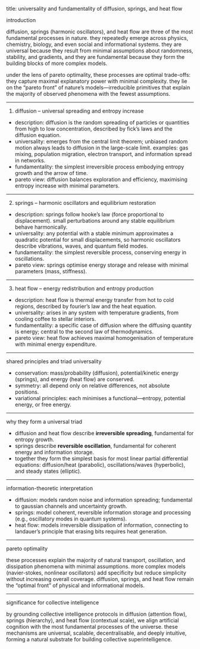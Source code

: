 title: universality and fundamentality of diffusion, springs, and heat flow

introduction

diffusion, springs (harmonic oscillators), and heat flow are three of the most fundamental processes in nature. they repeatedly emerge across physics, chemistry, biology, and even social and informational systems. they are universal because they result from minimal assumptions about randomness, stability, and gradients, and they are fundamental because they form the building blocks of more complex models.

under the lens of pareto optimality, these processes are optimal trade-offs: they capture maximal explanatory power with minimal complexity. they lie on the “pareto front” of nature’s models—irreducible primitives that explain the majority of observed phenomena with the fewest assumptions.

---

1. diffusion – universal spreading and entropy increase

- description: diffusion is the random spreading of particles or quantities from high to low concentration, described by fick’s laws and the diffusion equation. 
- universality: emerges from the central limit theorem; unbiased random motion always leads to diffusion in the large-scale limit. examples: gas mixing, population migration, electron transport, and information spread in networks.
- fundamentality: the simplest irreversible process embodying entropy growth and the arrow of time.
- pareto view: diffusion balances exploration and efficiency, maximising entropy increase with minimal parameters.

---

2. springs – harmonic oscillators and equilibrium restoration

- description: springs follow hooke’s law (force proportional to displacement). small perturbations around any stable equilibrium behave harmonically.
- universality: any potential with a stable minimum approximates a quadratic potential for small displacements, so harmonic oscillators describe vibrations, waves, and quantum field modes.
- fundamentality: the simplest reversible process, conserving energy in oscillations.
- pareto view: springs optimise energy storage and release with minimal parameters (mass, stiffness).

---

3. heat flow – energy redistribution and entropy production

- description: heat flow is thermal energy transfer from hot to cold regions, described by fourier’s law and the heat equation.
- universality: arises in any system with temperature gradients, from cooling coffee to stellar interiors.
- fundamentality: a specific case of diffusion where the diffusing quantity is energy; central to the second law of thermodynamics.
- pareto view: heat flow achieves maximal homogenisation of temperature with minimal energy expenditure.

---

shared principles and triad universality

- conservation: mass/probability (diffusion), potential/kinetic energy (springs), and energy (heat flow) are conserved.
- symmetry: all depend only on relative differences, not absolute positions.
- variational principles: each minimises a functional—entropy, potential energy, or free energy.

---

why they form a universal triad

- diffusion and heat flow describe **irreversible spreading**, fundamental for entropy growth.
- springs describe **reversible oscillation**, fundamental for coherent energy and information storage.
- together they form the simplest basis for most linear partial differential equations: diffusion/heat (parabolic), oscillations/waves (hyperbolic), and steady states (elliptic).

---

information-theoretic interpretation

- diffusion: models random noise and information spreading; fundamental to gaussian channels and uncertainty growth.
- springs: model coherent, reversible information storage and processing (e.g., oscillatory modes in quantum systems).
- heat flow: models irreversible dissipation of information, connecting to landauer’s principle that erasing bits requires heat generation.

---

pareto optimality

these processes explain the majority of natural transport, oscillation, and dissipation phenomena with minimal assumptions. more complex models (navier-stokes, nonlinear oscillators) add specificity but reduce simplicity without increasing overall coverage. diffusion, springs, and heat flow remain the “optimal front” of physical and informational models.

---

significance for collective intelligence

by grounding collective intelligence protocols in diffusion (attention flow), springs (hierarchy), and heat flow (contextual scale), we align artificial cognition with the most fundamental processes of the universe. these mechanisms are universal, scalable, decentralisable, and deeply intuitive, forming a natural substrate for building collective superintelligence.

